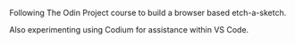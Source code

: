 Following The Odin Project course to build a browser based etch-a-sketch.

Also experimenting using Codium for assistance within VS Code.
